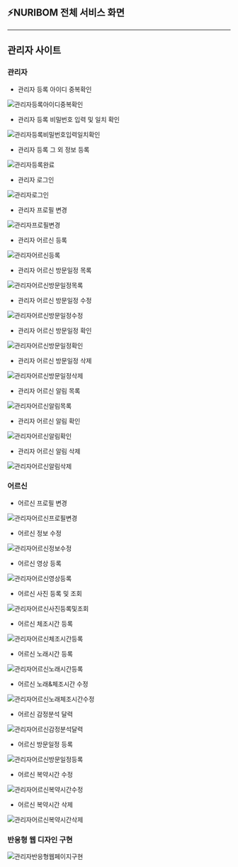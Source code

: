 ## ⚡NURIBOM **전체 서비스 화면**

---

## **관리자 사이트**

### **관리자**

- 관리자 등록 아이디 중복확인

![관리자등록아이디중복확인](https://user-images.githubusercontent.com/97587150/202909757-c1749344-386f-4b60-b7bf-3023a0915b78.gif)

- 관리자 등록 비밀번호 입력 및 일치 확인

![관리자등록비밀번호입력일치확인](https://user-images.githubusercontent.com/97587150/202909759-727f4445-8df6-41b4-9051-fed62bdd68f0.gif)

- 관리자 등록 그 외 정보 등록

![관리자등록완료](https://user-images.githubusercontent.com/97587150/202909760-070a3c82-1f07-46d9-afe2-441bbc88eeca.gif)

- 관리자 로그인

![관리자로그인](https://user-images.githubusercontent.com/97587150/202909826-fe608e50-3bb7-4ec4-8117-5aac8ec1547d.gif)

- 관리자 프로필 변경

![관리자프로필변경](https://user-images.githubusercontent.com/97587150/202910017-bffdc9cd-c279-4f33-9925-89db29c4c4ff.gif)

- 관리자 어르신 등록

![관리자어르신등록](https://user-images.githubusercontent.com/97587150/202909997-22b72555-1ac1-467e-a951-d553653d6893.gif)

- 관리자 어르신 방문일정 목록

![관리자어르신방문일정목록](https://user-images.githubusercontent.com/97587150/202910002-7a3d97ed-6c39-471d-b910-5f1b4ce99cbc.gif)

- 관리자 어르신 방문일정 수정

![관리자어르신방문일정수정](https://user-images.githubusercontent.com/97587150/202910005-fa29bf7b-62ee-4fc1-b1d4-08792394bf07.gif)

- 관리자 어르신 방문일정 확인

![관리자어르신방문일정확인](https://user-images.githubusercontent.com/97587150/202910007-c6888a77-4e55-4642-bf08-237b0ac98e7f.gif)

- 관리자 어르신 방문일정 삭제

![관리자어르신방문일정삭제](https://user-images.githubusercontent.com/97587150/202910004-755b9d50-0fe8-40f1-b7ca-2143d7a5af18.gif)

- 관리자 어르신 알림 목록

![관리자어르신알림목록](https://user-images.githubusercontent.com/97587150/202910008-2078fe6c-0c34-4cc1-935a-f9de637a9b08.gif)

- 관리자 어르신 알림 확인

![관리자어르신알림확인](https://user-images.githubusercontent.com/97587150/202910013-82fbb09c-a951-4d40-914d-a04604a6a6dc.gif)

- 관리자 어르신 알림 삭제

![관리자어르신알림삭제](https://user-images.githubusercontent.com/97587150/202910010-2735661e-4e87-4a1b-95bc-b9c3ccc4839d.gif)

### **어르신**

- 어르신 프로필 변경

![관리자어르신프로필변경](https://user-images.githubusercontent.com/97587150/202910268-e9bebee4-2f61-4b81-baa0-787539c8922e.gif)

- 어르신 정보 수정

![관리자어르신정보수정](https://user-images.githubusercontent.com/97587150/202910246-ce508381-ee95-49f7-9ff5-e6e0de69a967.gif)

- 어르신 영상 등록

![관리자어르신영상등록](https://user-images.githubusercontent.com/97587150/202910230-d9063619-598d-45cc-9084-8285e15a9fa2.gif)

- 어르신 사진 등록 및 조회

![관리자어르신사진등록및조회](https://user-images.githubusercontent.com/97587150/202910212-3e935bd3-0cda-4ce3-b46a-afdc904b8708.gif)

- 어르신 체조시간 등록

![관리자어르신체조시간등록](https://user-images.githubusercontent.com/97587150/202910260-abfabbf7-9e51-446c-ab79-1426d45dd833.gif)

- 어르신 노래시간 등록

![관리자어르신노래시간등록](https://user-images.githubusercontent.com/97587150/202910291-78308f5a-972e-4751-a89d-87804617c976.gif)

- 어르신 노래&체조시간 수정

![관리자어르신노래체조시간수정](https://user-images.githubusercontent.com/97587150/202910310-8e02df6b-4f5f-40d0-8d8f-8f122190c59e.gif)

- 어르신 감정분석 달력

![관리자어르신감정분석달력](https://user-images.githubusercontent.com/97587150/202910288-ea9fd92e-88b7-417c-bb4d-fccc55a8f7e7.gif)

- 어르신 방문일정 등록

![관리자어르신방문일정등록](https://user-images.githubusercontent.com/97587150/202910330-92daa01f-4939-4e2a-9e57-bab468e2d99e.gif)

- 어르신 복약시간 수정

![관리자어르신복약시간수정](https://user-images.githubusercontent.com/97587150/202910186-2f33704b-8fc0-4cec-a58b-1b2dd8d07e43.gif)

- 어르신 복약시간 삭제

![관리자어르신복약시간삭제](https://user-images.githubusercontent.com/97587150/202910348-52548c1d-13d3-43c7-ba6d-47a30cc014b8.gif)

### **반응형 웹 디자인 구현**

![관리자반응형웹페이지구현](https://user-images.githubusercontent.com/97587150/202910271-ac4e1b66-211c-4787-b6b9-bc0af2f28f08.gif)
